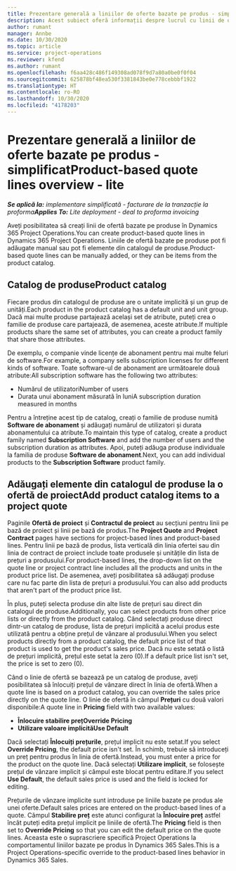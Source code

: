 ```yaml
---
title: Prezentare generală a liniilor de oferte bazate pe produs - simplificat
description: Acest subiect oferă informații despre lucrul cu linii de ofertă bazate pe produs.
author: rumant
manager: Annbe
ms.date: 10/30/2020
ms.topic: article
ms.service: project-operations
ms.reviewer: kfend
ms.author: rumant
ms.openlocfilehash: f6aa428c486f149308ad078f9d7a80a0be0f0f04
ms.sourcegitcommit: 625878bf48ea530f3381843be0e778cebbbf1922
ms.translationtype: HT
ms.contentlocale: ro-RO
ms.lasthandoff: 10/30/2020
ms.locfileid: "4178203"
---
```

# <a name="product-based-quote-lines-overview---lite"></a><span data-ttu-id="49c8b-103">Prezentare generală a liniilor de oferte bazate pe produs - simplificat</span><span class="sxs-lookup"><span data-stu-id="49c8b-103">Product-based quote lines overview - lite</span></span>

<span data-ttu-id="49c8b-104">_**Se aplică la:** implementare simplificată - facturare de la tranzacție la proforma_</span><span class="sxs-lookup"><span data-stu-id="49c8b-104">_**Applies To:** Lite deployment - deal to proforma invoicing_</span></span>

<span data-ttu-id="49c8b-105">Aveți posibilitatea să creați linii de ofertă bazate pe produse în Dynamics 365 Project Operations.</span><span class="sxs-lookup"><span data-stu-id="49c8b-105">You can create product-based quote lines in Dynamics 365 Project Operations.</span></span> <span data-ttu-id="49c8b-106">Liniile de ofertă bazate pe produse pot fi adăugate manual sau pot fi elemente din catalogul de produse.</span><span class="sxs-lookup"><span data-stu-id="49c8b-106">Product-based quote lines can be manually added, or they can be items from the product catalog.</span></span>

## <a name="product-catalog"></a><span data-ttu-id="49c8b-107">Catalog de produse</span><span class="sxs-lookup"><span data-stu-id="49c8b-107">Product catalog</span></span>

<span data-ttu-id="49c8b-108">Fiecare produs din catalogul de produse are o unitate implicită și un grup de unități.</span><span class="sxs-lookup"><span data-stu-id="49c8b-108">Each product in the product catalog has a default unit and unit group.</span></span> <span data-ttu-id="49c8b-109">Dacă mai multe produse partajează același set de atribute, puteți crea o familie de produse care partajează, de asemenea, aceste atribute.</span><span class="sxs-lookup"><span data-stu-id="49c8b-109">If multiple products share the same set of attributes, you can create a product family that share those attributes.</span></span> 

<span data-ttu-id="49c8b-110">De exemplu, o companie vinde licențe de abonament pentru mai multe feluri de software.</span><span class="sxs-lookup"><span data-stu-id="49c8b-110">For example, a company sells subscription licenses for different kinds of software.</span></span> <span data-ttu-id="49c8b-111">Toate software-ul de abonament are următoarele două atribute:</span><span class="sxs-lookup"><span data-stu-id="49c8b-111">All subscription software has the following two attributes:</span></span>

- <span data-ttu-id="49c8b-112">Numărul de utilizatori</span><span class="sxs-lookup"><span data-stu-id="49c8b-112">Number of users</span></span>
- <span data-ttu-id="49c8b-113">Durata unui abonament măsurată în luni</span><span class="sxs-lookup"><span data-stu-id="49c8b-113">A subscription duration measured in months</span></span>

<span data-ttu-id="49c8b-114">Pentru a întreține acest tip de catalog, creați o familie de produse numită **Software de abonament** și adăugați numărul de utilizatori și durata abonamentului ca atribute.</span><span class="sxs-lookup"><span data-stu-id="49c8b-114">To maintain this type of catalog, create a product family named **Subscription Software** and add the number of users and the subscription duration as attributes.</span></span> <span data-ttu-id="49c8b-115">Apoi, puteți adăuga produse individuale la familia de produse **Software de abonament**.</span><span class="sxs-lookup"><span data-stu-id="49c8b-115">Next, you can add individual products to the **Subscription Software** product family.</span></span>

## <a name="add-product-catalog-items-to-a-project-quote"></a><span data-ttu-id="49c8b-116">Adăugați elemente din catalogul de produse la o ofertă de proiect</span><span class="sxs-lookup"><span data-stu-id="49c8b-116">Add product catalog items to a project quote</span></span>

<span data-ttu-id="49c8b-117">Paginile **Ofertă de proiect** și **Contractul de proiect** au secțiuni pentru linii pe bază de proiect și linii pe bază de produs.</span><span class="sxs-lookup"><span data-stu-id="49c8b-117">The **Project Quote** and **Project Contract** pages have sections for project-based lines and product-based lines.</span></span> <span data-ttu-id="49c8b-118">Pentru linii pe bază de produs, lista verticală din linia ofertei sau din linia de contract de proiect include toate produsele și unitățile din lista de prețuri a produsului.</span><span class="sxs-lookup"><span data-stu-id="49c8b-118">For product-based lines, the drop-down list on the quote line or project contract line includes all the products and units in the product price list.</span></span> <span data-ttu-id="49c8b-119">De asemenea, aveți posibilitatea să adăugați produse care nu fac parte din lista de prețuri a produsului.</span><span class="sxs-lookup"><span data-stu-id="49c8b-119">You can also add products that aren't part of the product price list.</span></span>

<span data-ttu-id="49c8b-120">În plus, puteți selecta produse din alte liste de prețuri sau direct din catalogul de produse.</span><span class="sxs-lookup"><span data-stu-id="49c8b-120">Additionally, you can select products from other price lists or directly from the product catalog.</span></span> <span data-ttu-id="49c8b-121">Când selectați produse direct dintr-un catalog de produse, lista de prețuri implicită a acelui produs este utilizată pentru a obține prețul de vânzare al produsului.</span><span class="sxs-lookup"><span data-stu-id="49c8b-121">When you select products directly from a product catalog, the default price list of that product is used to get the product's sales price.</span></span> <span data-ttu-id="49c8b-122">Dacă nu este setată o listă de prețuri implicită, prețul este setat la zero (0).</span><span class="sxs-lookup"><span data-stu-id="49c8b-122">If a default price list isn't set, the price is set to zero (0).</span></span>

<span data-ttu-id="49c8b-123">Când o linie de ofertă se bazează pe un catalog de produse, aveți posibilitatea să înlocuiți prețul de vânzare direct în linia de ofertă.</span><span class="sxs-lookup"><span data-stu-id="49c8b-123">When a quote line is based on a product catalog, you can override the sales price directly on the quote line.</span></span> <span data-ttu-id="49c8b-124">O linie de ofertă în câmpul **Prețuri** cu două valori disponibile:</span><span class="sxs-lookup"><span data-stu-id="49c8b-124">A quote line in **Pricing** field with two available values:</span></span>

- <span data-ttu-id="49c8b-125">**Înlocuire stabilire preț**</span><span class="sxs-lookup"><span data-stu-id="49c8b-125">**Override Pricing**</span></span>
- <span data-ttu-id="49c8b-126">**Utilizare valoare implicită**</span><span class="sxs-lookup"><span data-stu-id="49c8b-126">**Use Default**</span></span>

<span data-ttu-id="49c8b-127">Dacă selectați **Înlocuiți prețurile**, prețul implicit nu este setat.</span><span class="sxs-lookup"><span data-stu-id="49c8b-127">If you select **Override Pricing**, the default price isn't set.</span></span> <span data-ttu-id="49c8b-128">În schimb, trebuie să introduceți un preț pentru produs în linia de ofertă.</span><span class="sxs-lookup"><span data-stu-id="49c8b-128">Instead, you must enter a price for the product on the quote line.</span></span> <span data-ttu-id="49c8b-129">Dacă selectați **Utilizare implicit**, se folosește prețul de vânzare implicit și câmpul este blocat pentru editare.</span><span class="sxs-lookup"><span data-stu-id="49c8b-129">If you select **Use Default**, the default sales price is used and the field is locked for editing.</span></span>

<span data-ttu-id="49c8b-130">Prețurile de vânzare implicite sunt introduse pe liniile bazate pe produs ale unei oferte.</span><span class="sxs-lookup"><span data-stu-id="49c8b-130">Default sales prices are entered on the product-based lines of a quote.</span></span> <span data-ttu-id="49c8b-131">Câmpul **Stabilire preț** este atunci configurat la **Înlocuire preț** astfel încât puteți edita prețul implicit pe liniile de ofertă.</span><span class="sxs-lookup"><span data-stu-id="49c8b-131">The **Pricing** field is then set to **Override Pricing** so that you can edit the default price on the quote lines.</span></span> <span data-ttu-id="49c8b-132">Aceasta este o suprascriere specifică Project Operations la comportamentul liniilor bazate pe produs în Dynamics 365 Sales.</span><span class="sxs-lookup"><span data-stu-id="49c8b-132">This is a Project Operations-specific override to the product-based lines behavior in Dynamics 365 Sales.</span></span>
